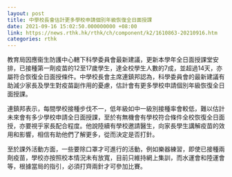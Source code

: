 ```yaml
---
layout: post
title: 中學校長會估計更多學校申請個別年級恢復全日面授課
date: 2021-09-16 15:02:50.000000000 +08:00
link: https://news.rthk.hk/rthk/ch/component/k2/1610863-20210916.htm
categories: rthk
---
```


教育局因應衞生防護中心轄下科學委員會最新建議，更新本學年全日面授課堂安排，已接種第一劑疫苗的12至17歲學生，達全校學生人數的7成，並超過14天，亦屬符合恢復全日面授條件。中學校長會主席連鎮邦認為，科學委員會的最新建議有助減少家長及學生對疫苗副作用的憂慮，估計會有更多學校申請個別年級恢復全日面授課。

連鎮邦表示，每間學校接種步伐不一，低年級如中一級別接種率會較低，難以估計未來會有多少學校申請全日面授課，至於有無機會有學校符合條件全校恢復全日面授，亦要視乎家長配合程度。他說陸續有學校邀請醫生，向家長學生講解疫苗的效用和影響，相信有助他們了解更多，從而決定是否打針。

至於課外活動方面，一些要除口罩才可進行的活動，例如樂器練習，即使已接種兩劑疫苗，學校亦按照校本情況未有放寬，目前只維持網上集訓，而水運會和陸運會等，根據當局的指引，必須打齊兩針才可參加比賽。
